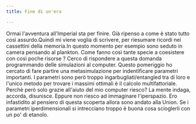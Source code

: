 ```yaml
---
title: Fine di un'era

---
```


Ormai l'avventura all'Imperial sta per finire. Già ripenso a come è stato tutto così assurdo.Quindi mi viene voglia di scrivere, per riesumare ricordi nei cassettini della memoria.In questo momento per esempio sono seduto in camera pensando al plankton. Come fanno così tante specie a coesistere con così poche risorse ? Cerco di rispondere a questa domanda programmando delle simulazioni al computer. Questo pomeriggio ho cercato di fare partire una metasimulazione per indentificare parametri importanti. I parametri sono però troppo ingarbugliati/entangled tra di loro e l'unico metodo per trovare i massimi ottimali è il calcolo multifattoriale. Perchè però solo grazie all'aiuto del mio computer riesco? La mente indaga, accorda, disunisce. Eppure non riesco ad immaginare l'iperspazio. Ero infastidito al pensiero di questa scoperta allora sono andato alla Union. Se i parametri iperdimensionali si intrecciano troppo è buona cosa scioglerli con un po' di etanolo.
